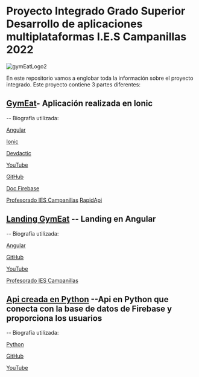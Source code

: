 # Proyecto Integrado Grado Superior Desarrollo de aplicaciones multiplataformas   I.E.S Campanillas 2022

![gymEatLogo2](https://user-images.githubusercontent.com/72436145/174495268-c270790d-0901-4ecf-9d24-879a89713325.png)


En este repositorio vamos a englobar toda la información sobre el proyecto integrado. Este proyecto contiene 3 partes diferentes:

  
## [GymEat](https://github.com/Jesus-GR/AppIonicGymAndEat)- Aplicación realizada en Ionic

-- Biografía utilizada:

  [Angular](https://angular.io/)
  
  [Ionic](https://ionicframework.com/)
  
  [Devdactic](https://devdactic.com/)
  
  [YouTube](https://www.youtube.com/)
  
  [GitHub](https://github.com)
  
  [Doc Firebase](https://firebase.google.com/)
  
  [Profesorado IES Campanillas](https://github.com/IESCampanillas)
  [RapidApi](https://rapidapi.com)

## [Landing GymEat](https://github.com/Jesus-GR/gymEatLanding) -- Landing en Angular

-- Biografía utilizada:

 [Angular](https://angular.io/)
 
 [GitHub](https://github.com)
 
 [YouTube](https://www.youtube.com/)
 
  [Profesorado IES Campanillas](https://github.com/IESCampanillas)

## [Api creada en Python](https://github.com/Jesus-GR/API-PYTHON) --Api en Python que conecta con la base de datos de Firebase y proporciona los usuarios

-- Biografía utilizada:

[Python](https://www.python.org/)

[GitHub](https://github.com)

[YouTube](https://www.youtube.com/)
